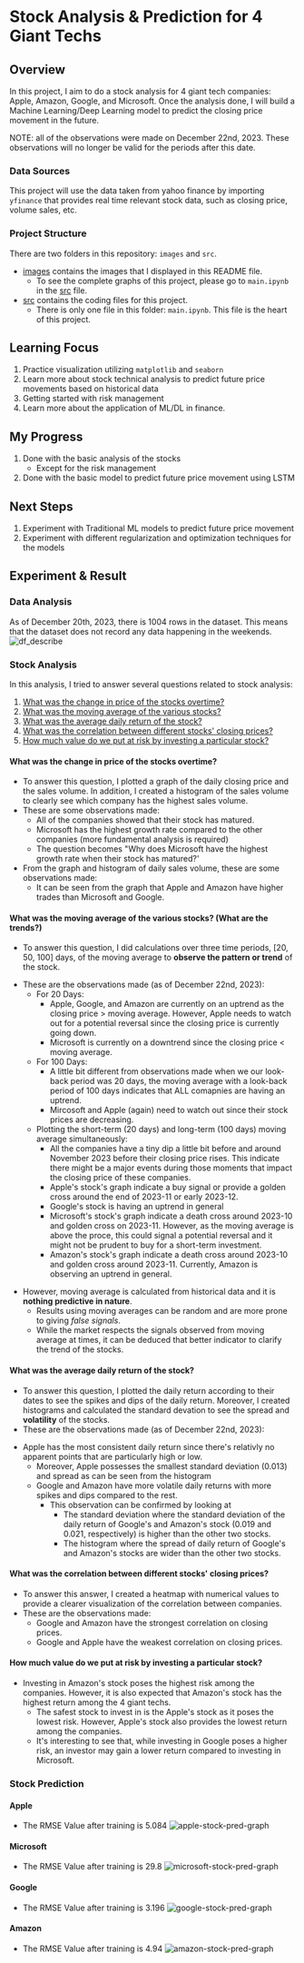 # Stock Analysis & Prediction for 4 Giant Techs

## Overview

In this project, I aim to do a stock analysis for 4 giant tech companies: Apple, Amazon, Google, and Microsoft. Once the analysis done, I will build a Machine Learning/Deep Learning model to predict the closing price movement in the future.

NOTE: all of the observations were made on December 22nd, 2023. These observations will no longer be valid for the periods after this date.

### Data Sources

This project will use the data taken from yahoo finance by importing `yfinance` that provides real time relevant stock data, such as closing price, volume sales, etc.

### Project Structure

There are two folders in this repository: `images` and `src`.

- [images](https://github.com/alvionna/stock-market-prediction/blob/main/images) contains the images that I displayed in this README file.
  - To see the complete graphs of this project, please go to `main.ipynb` in the [src](https://github.com/alvionna/stock-market-prediction/blob/main/src) file.
- [src](https://github.com/alvionna/stock-market-prediction/blob/main/src) contains the coding files for this project.
  - There is only one file in this folder: `main.ipynb`. This file is the heart of this project.

## Learning Focus

1. Practice visualization utilizing `matplotlib` and `seaborn`
2. Learn more about stock technical analysis to predict future price movements based on historical data
3. Getting started with risk management
4. Learn more about the application of ML/DL in finance.

## My Progress

1. Done with the basic analysis of the stocks
   - Except for the risk management
2. Done with the basic model to predict future price movement using LSTM

## Next Steps

1. Experiment with Traditional ML models to predict future price movement
2. Experiment with different regularization and optimization techniques for the models

## Experiment & Result

### Data Analysis

As of December 20th, 2023, there is 1004 rows in the dataset. This means that the dataset does not record any data happening in the weekends.
![df_describe](https://github.com/alvionna/stock-market-prediction/blob/main/images/df_describe.png)

### Stock Analysis

In this analysis, I tried to answer several questions related to stock analysis:

1. [What was the change in price of the stocks overtime?](####what-was-the-change-in-price-of-the-stocks-overtime?)
2. [What was the moving average of the various stocks?](<####what-was-the-moving-average-of-the-various-stocks?-(What-are-the-trends?)>)
3. [What was the average daily return of the stock?](####what-was-the-average-daily-return-of-the-stock?)
4. [What was the correlation between different stocks' closing prices?](####what-was-the-correlation-between-different-stocks'-closing-prices?)
5. [How much value do we put at risk by investing a particular stock?](####how-much-value-do-we-put-at-risk-by-investing-a-particular-stock?)

#### What was the change in price of the stocks overtime?

- To answer this question, I plotted a graph of the daily closing price and the sales volume. In addition, I created a histogram of the sales volume to clearly see which company has the highest sales volume.
- These are some observations made:
  - All of the companies showed that their stock has matured.
  - Microsoft has the highest growth rate compared to the other companies (more fundamental analysis is required)
  - The question becomes "Why does Microsoft have the highest growth rate when their stock has matured?'
- From the graph and histogram of daily sales volume, these are some observations made:
  - It can be seen from the graph that Apple and Amazon have higher trades than Microsoft and Google.

#### What was the moving average of the various stocks? (What are the trends?)

- To answer this question, I did calculations over three time periods, [20, 50, 100] days, of the moving average to **observe the pattern or trend** of the stock.

* These are the observations made (as of December 22nd, 2023):
  - For 20 Days:
    - Apple, Google, and Amazon are currently on an uptrend as the closing price > moving average. However, Apple needs to watch out for a potential reversal since the closing price is currently going down.
    - Microsoft is currently on a downtrend since the closing price < moving average.
  - For 100 Days:
    - A little bit different from observations made when we our look-back period was 20 days, the moving average with a look-back period of 100 days indicates that ALL comapnies are having an uptrend.
    - Mircosoft and Apple (again) need to watch out since their stock prices are decreasing.
  - Plotting the short-term (20 days) and long-term (100 days) moving average simultaneously:
    - All the companies have a tiny dip a little bit before and around November 2023 before their closing price rises. This indicate there might be a major events during those moments that impact the closing price of these companies.
    - Apple's stock's graph indicate a buy signal or provide a golden cross around the end of 2023-11 or early 2023-12.
    - Google's stock is having an uptrend in general
    - Microsoft's stock's graph indicate a death cross around 2023-10 and golden cross on 2023-11. However, as the moving average is above the proce, this could signal a potential reversal and it might not be prudent to buy for a short-term investment.
    - Amazon's stock's graph indicate a death cross around 2023-10 and golden cross around 2023-11. Currently, Amazon is observing an uptrend in general.

- However, moving average is calculated from historical data and it is **nothing predictive in nature**.
  - Results using moving averages can be random and are more prone to giving _false signals_.
  - While the market respects the signals observed from moving average at times, it can be deduced that better indicator to clarify the trend of the stocks.

#### What was the average daily return of the stock?

- To answer this question, I plotted the daily return according to their dates to see the spikes and dips of the daily return. Moreover, I created histograms and calculated the standard devation to see the spread and **volatility** of the stocks.
- These are the observations made (as of December 22nd, 2023):

* Apple has the most consistent daily return since there's relativly no apparent points that are particularly high or low.
  - Moreover, Apple possesses the smallest standard deviation (0.013) and spread as can be seen from the histogram
  - Google and Amazon have more volatile daily returns with more spikes and dips compared to the rest.
    - This observation can be confirmed by looking at
      - The standard deviation where the standard deviation of the daily return of Google's and Amazon's stock (0.019 and 0.021, respectively) is higher than the other two stocks.
      - The histogram where the spread of daily return of Google's and Amazon's stocks are wider than the other two stocks.

#### What was the correlation between different stocks' closing prices?

- To answer this answer, I created a heatmap with numerical values to provide a clearer visualization of the correlation between companies.
- These are the observations made:
  - Google and Amazon have the strongest correlation on closing prices.
  - Google and Apple have the weakest correlation on closing prices.

#### How much value do we put at risk by investing a particular stock?

- Investing in Amazon's stock poses the highest risk among the companies. However, it is also expected that Amazon's stock has the highest return among the 4 giant techs.
  - The safest stock to invest in is the Apple's stock as it poses the lowest risk. However, Apple's stock also provides the lowest return among the companies.
  - It's interesting to see that, while investing in Google poses a higher risk, an investor may gain a lower return compared to investing in Microsoft.

### Stock Prediction

#### Apple

- The RMSE Value after training is 5.084
  ![apple-stock-pred-graph](https://github.com/alvionna/stock-market-prediction/blob/main/images/apple_stock_pred.png)

#### Microsoft

- The RMSE Value after training is 29.8
  ![microsoft-stock-pred-graph](https://github.com/alvionna/stock-market-prediction/blob/main/images/microsoft_stock_prediction.png)

#### Google

- The RMSE Value after training is 3.196
  ![google-stock-pred-graph](https://github.com/alvionna/stock-market-prediction/blob/main/images/google_stock_prediction.png)

#### Amazon

- The RMSE Value after training is 4.94
  ![amazon-stock-pred-graph](https://github.com/alvionna/stock-market-prediction/blob/main/images/amazon_stock_prediction.png)
